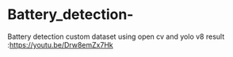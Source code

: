 # Battery_detection-
Battery detection custom dataset using open cv and yolo v8
result :https://youtu.be/Drw8emZx7Hk
